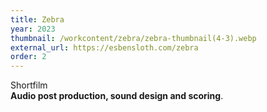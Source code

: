 ```yaml
---
title: Zebra
year: 2023
thumbnail: /workcontent/zebra/zebra-thumbnail(4-3).webp
external_url: https://esbensloth.com/zebra
order: 2
---
```

Shortfilm <br>
**Audio post production, sound design and scoring**.